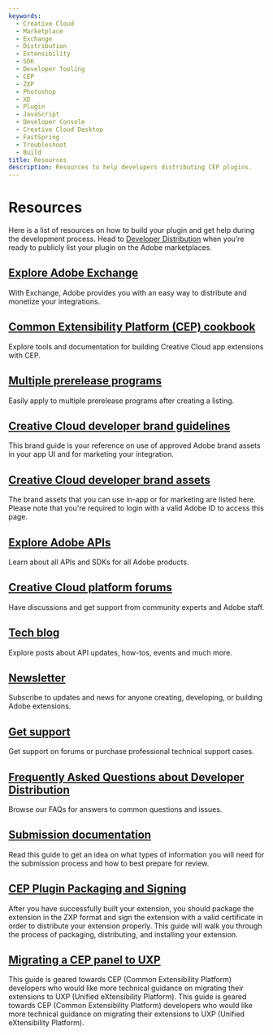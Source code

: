```yaml
---
keywords:
  - Creative Cloud
  - Marketplace
  - Exchange
  - Distribution
  - Extensibility
  - SDK
  - Developer Tooling
  - CEP
  - ZXP
  - Photoshop
  - XD
  - Plugin
  - JavaScript
  - Developer Console
  - Creative Cloud Desktop
  - FastSpring
  - Troubleshoot
  - Build
title: Resources
description: Resources to help developers distributing CEP plugins.
---
```


# Resources
Here is a list of resources on how to build your plugin and get help during the development process. Head to [Developer Distribution](/distribute/home) when you’re ready to publicly list your plugin on the Adobe marketplaces.​

## [Explore Adobe Exchange](https://exchange.adobe.com/apps/browse/cc)
With Exchange, Adobe provides you with an easy way to distribute and monetize your integrations.

## [Common Extensibility Platform (CEP) cookbook](https://github.com/Adobe-CEP)
Explore tools and documentation for building Creative Cloud app extensions with CEP.

## [Multiple prerelease programs](https://www.adobeprerelease.com)
Easily apply to multiple prerelease programs after creating a listing.

## [Creative Cloud developer brand guidelines](https://www.adobe.com/go/cc_brand_guidelines)
This brand guide is your reference on use of approved Adobe brand assets in your app UI and for marketing your integration.

## [Creative Cloud developer brand assets](https://www.adobe.com/go/distribute-cc-brand-assets)
The brand assets that you can use in-app or for marketing are listed here. Please note that you're required to login with a valid Adobe ID to access this page.

## [Explore Adobe APIs](https://developer.adobe.com/apis/)
Learn about all APIs and SDKs for all Adobe products.

## [Creative Cloud platform forums​](https://www.adobe.com/go/creative_cloud_developer_forums)
Have discussions and get support from community experts and Adobe staff.​

## [Tech blog​](https://www.adobe.com/go/creative_cloud_tech_blog)
Explore posts about API updates, how-tos, events and much more.​

## [Newsletter](https://www.adobe.com/go/creative_cloud_developer_news)
Subscribe to updates and news for anyone creating, developing, or building Adobe extensions.​

## [Get support](https://helpx.adobe.com/support/programs/cc-exchange-developer-support.html)
Get support on forums or purchase professional technical support cases.

## [Frequently Asked Questions about Developer Distribution](https://www.adobe.com/go/developer_distribution_faq)
Browse our FAQs for answers to common questions and issues.​

## [Submission documentation](https://developer.adobe.com/developer-distribution/creative-cloud/docs/guides/submission/overview)
Read this guide to get an idea on what types of information you will need for the submission process and how to best prepare for review.

## [CEP Plugin Packaging and Signing](https://github.com/Adobe-CEP/Getting-Started-guides/tree/master/Package%20Distribute%20Install)
After you have successfully built your extension, you should package the extension in the ZXP format and sign the extension with a valid certificate in order to distribute your extension properly. This guide will walk you through the process of packaging, distributing, and installing your extension.

## [Migrating a CEP panel to UXP](https://github.com/Adobe-CEP/CEP-Resources/tree/master/UXP-Migration-Guide)
This guide is geared towards CEP (Common Extensibility Platform) developers who would like more technical guidance on migrating their extensions to UXP (Unified eXtensibility Platform). This guide is geared towards CEP (Common Extensibility Platform) developers who would like more technical guidance on migrating their extensions to UXP (Unified eXtensibility Platform). 

<!-- ## [Developer Blog]()
Get the latest news, updates, and guidance on how to succeed developing on Adobe Creative Cloud Platform SDK and API services. -->